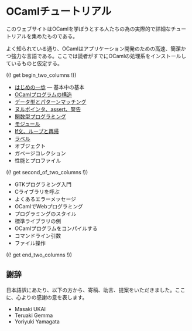 <!-- ((! set title OCamlチュートリアル !)) ((! set learn !)) -->
<!-- {{! input template/macros.mpp !}} -->

# OCamlチュートリアル

このウェブサイトはOCamlを学ぼうとする人たちの為の実際的で詳細なチュートリアルを集めたものである。

よく知られている通り、OCamlはアプリケーション開発のための高速、簡潔かつ強力な言語である。ここでは読者がすでにOCamlの処理系をインストールしているものと仮定する。

((! get begin_two_columns !))

* [はじめの一歩](basics.ja.html) — 基本中の基本
* [OCamlプログラムの構造](structure_of_ocaml_programs.ja.html)
* [データ型とパターンマッチング](data_types_and_matching.ja.html)
* [ヌルポインタ、assert、警告](null_pointers_asserts_and_warnings.ja.html)
* [関数型プログラミング](functional_programming.ja.html)
* [モジュール](modules.ja.html)
* [If文、ループと再帰](if_statements_loops_and_recursion.ja.html)
* [ラベル](labels.ja.html)
* オブジェクト
* ガベージコレクション
* 性能とプロファイル

((! get second_of_two_columns !))

* GTKプログラミング入門
* Cライブラリを呼ぶ
* よくあるエラーメッセージ
* OCamlでWebプログラミング
* プログラミングのスタイル
* 標準ライブラリの例
* OCamlプログラムをコンパイルする
* コマンドライン引数
* ファイル操作

((! get end_two_columns !))


謝辞
---

日本語訳にあたり、以下の方から、寄稿、助言、提案をいただきました。ここに、心よりの感謝の意を表します。

- Masaki UKAI
- Teruaki Gemma
- Yoriyuki Yamagata
